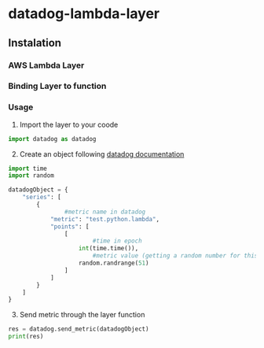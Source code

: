 # datadog-lambda-layer

## Instalation
### AWS Lambda Layer
<text>
<upload_file>

### Binding Layer to function
<text>

### Usage
1. Import the layer to your coode
```python
import datadog as datadog
```
2. Create an object following [datadog documentation](https://docs.datadoghq.com/serverless/custom_metrics/#custom-metrics-sample-code)
```python
import time
import random

datadogObject = {
	"series": [
		{
      			#metric name in datadog
			"metric": "test.python.lambda",
			"points": [
				[
        				#time in epoch
					int(time.time()),
        				#metric value (getting a random number for this example)
					random.randrange(51)
				]
			]
		}
	]
}
```
3. Send metric through the layer function
```python
res = datadog.send_metric(datadogObject)
print(res)
```
